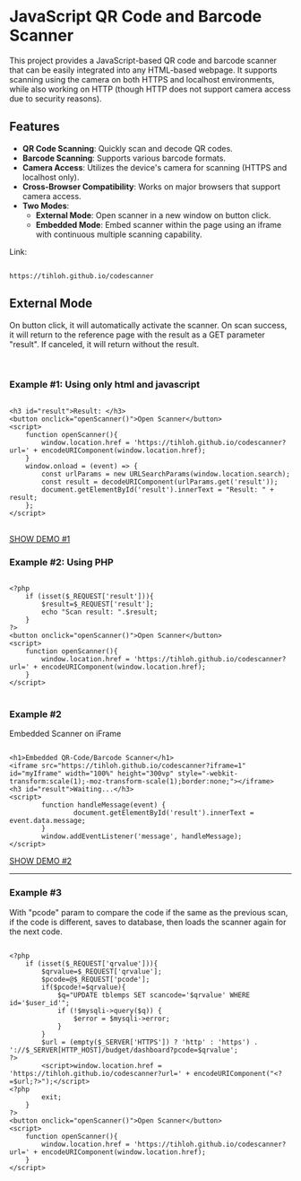 <h1>JavaScript QR Code and Barcode Scanner</h1>
<p>This project provides a JavaScript-based QR code and barcode scanner that can be easily integrated into any HTML-based webpage. It supports scanning using the camera on both HTTPS and localhost environments, while also working on HTTP (though HTTP does not support camera access due to security reasons).</p>
<h2>Features</h2>
<ul>
    <li><strong>QR Code Scanning</strong>: Quickly scan and decode QR codes.</li>
    <li><strong>Barcode Scanning</strong>: Supports various barcode formats.</li>
    <li><strong>Camera Access</strong>: Utilizes the device's camera for scanning (HTTPS and localhost only).</li>
    <li><strong>Cross-Browser Compatibility</strong>: Works on major browsers that support camera access.</li>
    <li><strong>Two Modes</strong>:
        <ul>
            <li><strong>External Mode</strong>: Open scanner in a new window on button click.</li>
            <li><strong>Embedded Mode</strong>: Embed scanner within the page using an iframe with continuous multiple scanning capability.</li>
        </ul>
    </li>
</ul>
Link:
<pre><code>
https://tihloh.github.io/codescanner
</code></pre>
<h2>External Mode</h2>
<p>
On button click, it will automatically activate the scanner. On scan success, it will return to the reference page with the result as a GET parameter "result". If canceled, it will return without the result.
<p>
<br>
<h3>Example #1: Using only html and javascript</h3>
<pre>
<code>
&lt;h3 id="result"&gt;Result: &lt;/h3&gt;
&lt;button onclick="openScanner()"&gt;Open Scanner&lt;/button&gt;
&lt;script&gt;
    function openScanner(){
        window.location.href = 'https://tihloh.github.io/codescanner?url=' + encodeURIComponent(window.location.href);
    }
    window.onload = (event) =&gt; {
        const urlParams = new URLSearchParams(window.location.search);
        const result = decodeURIComponent(urlParams.get('result'));
        document.getElementById('result').innerText = "Result: " + result;
    };
&lt;/script&gt;
</code>
</pre>
<a href="https://tihloh.github.io/codescanner/demo1.html" target=blank_>SHOW DEMO #1</a>
<h3>Example #2: Using PHP</h3>
<pre>
<code>
&lt;?php	
    if (isset($_REQUEST['result'])){
    	$result=$_REQUEST['result'];
    	echo "Scan result: ".$result;
    }
?&gt;
&lt;button onclick="openScanner()"&gt;Open Scanner&lt;/button&gt;
&lt;script&gt;
    function openScanner(){
        window.location.href = 'https://tihloh.github.io/codescanner?url=' + encodeURIComponent(window.location.href);
    }
&lt;/script&gt;
</code>
</pre>
<h3>Example #2</h3>
Embedded Scanner on iFrame
<pre><code>
&lt;h1&gt;Embedded QR-Code/Barcode Scanner&lt;/h1&gt;
&lt;iframe src="https://tihloh.github.io/codescanner?iframe=1" id="myIframe" width="100%" height="300vp" style="-webkit-transform:scale(1);-moz-transform-scale(1);border:none;"&gt;&lt;/iframe&gt;
&lt;h3 id="result"&gt;Waiting...&lt;/h3&gt;
&lt;script&gt;
    	function handleMessage(event) {
    	    	document.getElementById('result').innerText = event.data.message;
    	}
    	window.addEventListener('message', handleMessage);
&lt;/script&gt;
</code></pre>
<a href="https://tihloh.github.io/codescanner/demo2.html" target=blank_>SHOW DEMO #2</a>
<hr>
<h3>Example #3</h3>
With "pcode" param to compare the code if the same as the previous scan, if the code is different, saves to database, then loads the scanner again for the next code.
<pre>
<code>
&lt;?php	
    if (isset($_REQUEST['qrvalue'])){
        $qrvalue=$_REQUEST['qrvalue'];
        $pcode=@$_REQUEST['pcode'];
        if($pcode!=$qrvalue){
            $q="UPDATE tblemps SET scancode='$qrvalue' WHERE id='$user_id'";
            if (!$mysqli-&gt;query($q)) {
                $error = $mysqli-&gt;error;	
            }
        }
        $url = (empty($_SERVER['HTTPS']) ? 'http' : 'https') . '://$_SERVER[HTTP_HOST]/budget/dashboard?pcode=$qrvalue';
?&gt;
        &lt;script&gt;window.location.href = 'https://tihloh.github.io/codescanner?url=' + encodeURIComponent("&lt;?=$url;?&gt;");&lt;/script&gt;
&lt;?php
        exit;
    }
?&gt;
&lt;button onclick="openScanner()"&gt;Open Scanner&lt;/button&gt;
&lt;script&gt;
    function openScanner(){
        window.location.href = 'https://tihloh.github.io/codescanner?url=' + encodeURIComponent(window.location.href);
    }
&lt;/script&gt;
</code>
</pre>
